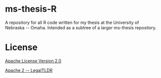 # ms-thesis-R
A repository for all R code written for my thesis at the University of Nebraska -- Omaha. Intended as a subtree of a larger ms-thesis repository.

# License
[Apache License Version 2.0](./LICENSE)

[Apache 2 -- LegalTLDR](https://tldrlegal.com/license/apache-license-2.0-(apache-2.0)#summary)
